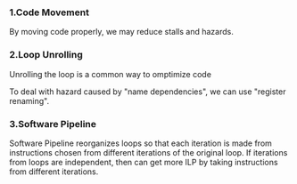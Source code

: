 ### 1.Code Movement

By moving code properly, we may reduce stalls and hazards.

### 2.Loop Unrolling

Unrolling the loop is a common way to omptimize code

To deal with hazard caused by "name dependencies", we can use "register renaming".

### 3.Software Pipeline

Software Pipeline reorganizes loops so that each iteration is made from instructions chosen from different iterations of the original loop.
If iterations from loops are independent, then can get more ILP by taking instructions from different iterations.
